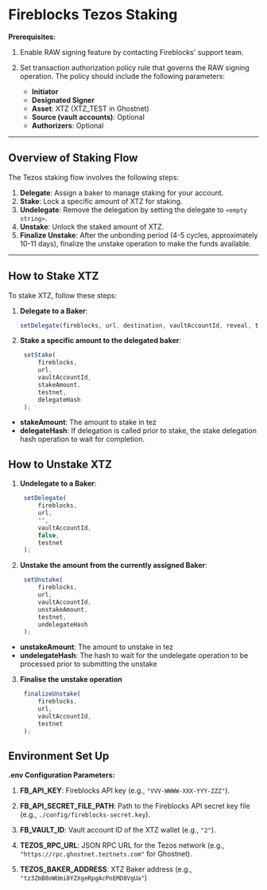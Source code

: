 # Fireblocks Tezos Staking

**Prerequisites:** 

1. Enable RAW signing feature by contacting Fireblocks' support team.

2. Set transaction authorization policy rule that governs the RAW signing operation. The policy should include the following parameters:
    - **Initiator**
    - **Designated Signer**
    - **Asset**: XTZ (XTZ_TEST in Ghostnet)
    - **Source (vault accounts)**: Optional
    - **Authorizers**: Optional

---

## Overview of Staking Flow

The Tezos staking flow involves the following steps:

1. **Delegate**: Assign a baker to manage staking for your account.
2. **Stake**: Lock a specific amount of XTZ for staking.
3. **Undelegate**: Remove the delegation by setting the delegate to `<empty string>`.
4. **Unstake**: Unlock the staked amount of XTZ.
5. **Finalize Unstake**: After the unbonding period (4-5 cycles, approximately 10-11 days), finalize the unstake operation to make the funds available.

---

## How to Stake XTZ

To stake XTZ, follow these steps:

1. **Delegate to a Baker**:
   ```typescript
   setDelegate(fireblocks, url, destination, vaultAccountId, reveal, testnet);


2. **Stake a specific amount to the delegated baker**:
   ```typescript
    setStake(
        fireblocks, 
        url, 
        vaultAccountId, 
        stakeAmount, 
        testnet, 
        delegateHash
    );

- **stakeAmount**: The amount to stake in tez 
- **delegateHash**: If delegation is called prior to stake, the stake delegation hash operation to wait for completion.

## How to Unstake XTZ

1. **Undelegate to a Baker**:
   ```typescript
    setDelegate(
        fireblocks, 
        url, 
        "", 
        vaultAccountId, 
        false, 
        testnet
    );

2. **Unstake the amount from the currently assigned Baker**:
   ```typescript
    setUnstake(
        fireblocks, 
        url, 
        vaultAccountId, 
        unstakeAmount, 
        testnet, 
        undelegateHash
    );

- **unstakeAmount**: The amount to unstake in tez 
- **undelegateHash**: The hash to wait for the undelegate operation to be processed prior to submitting the unstake

3. **Finalise the unstake operation**
   ```typescript
    finalizeUnstake(
        fireblocks, 
        url, 
        vaultAccountId, 
        testnet
    );


## Environment Set Up
**.env Configuration Parameters:**

1. **FB_API_KEY**: Fireblocks API key (e.g., `"VVV-WWWW-XXX-YYY-ZZZ"`).

2. **FB_API_SECRET_FILE_PATH**: Path to the Fireblocks API secret key file (e.g., `./config/fireblocks-secret.key`).

3. **FB_VAULT_ID**: Vault account ID of the XTZ wallet (e.g., `"2"`).

4. **TEZOS_RPC_URL**: JSON RPC URL for the Tezos network (e.g., `"https://rpc.ghostnet.teztnets.com"` for Ghostnet).

5. **TEZOS_BAKER_ADDRESS**: XTZ Baker address (e.g., `"tz3ZmB8oWUmi8YZXgeRpgAcPnEMD8VgUa"`)